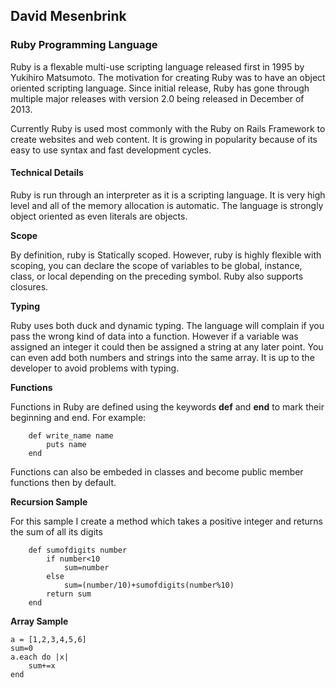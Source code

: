 David Mesenbrink
--------------
### Ruby Programming Language

Ruby is a flexable multi-use scripting language released first in 1995 by Yukihiro Matsumoto. The motivation for creating Ruby was to have an object oriented scripting language. Since initial release, Ruby has gone through multiple major releases with version 2.0 being released in December of 2013.

Currently Ruby is used most commonly with the Ruby on Rails Framework to create websites and web content. It is growing in popularity because of its easy to use syntax and fast development cycles.

#### Technical Details

Ruby is run through an interpreter as it is a scripting language. It is very high level and all of the memory allocation is automatic. The language is strongly object oriented as even literals are objects. 

**Scope**

By definition, ruby is Statically scoped. However, ruby is highly flexible with scoping, you can declare the scope of 
variables to be global, instance, class, or local depending on the preceding symbol. Ruby also supports closures. 

**Typing**

Ruby uses both duck and dynamic typing. The language will complain if you pass the wrong kind of data into a function. However if a variable was assigned an integer it could then be assigned a string at any later point. You can even add both numbers and strings into the same array. It is up to the developer to avoid problems with typing. 

**Functions**

Functions in Ruby are defined using the keywords __def__ and __end__ to mark their beginning and end. For example:

        def write_name name
            puts name
        end

Functions can also be embeded in classes and become public member functions then by default.

**Recursion Sample**

For this sample I create a method which takes a positive integer and returns the sum of all its digits

        def sumofdigits number
            if number<10 
                sum=number
            else
                sum=(number/10)+sumofdigits(number%10)
            return sum
        end

**Array Sample**

    a = [1,2,3,4,5,6]
    sum=0
    a.each do |x|
        sum+=x
    end
